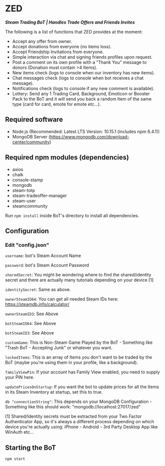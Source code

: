 # ZED

**_Steam Trading BoT | Handles Trade Offers and Friends Invites_**

The following is a list of functions that ZED provides at the moment:

* Accept any offer from owner.
* Accept donations from everyone (no items loss).
* Accept Friendship Invitations from everyone.
* Simple interaction via chat and signing friends profiles upon request.
* Post a comment on its own profile with a "Thank You" message to donors (Donation must contain >4 Items).
* New items check (logs to console when our inventory has new items).
* Chat messages check (logs to console when bot receives a chat message).
* Notifications check (logs to console if any new comment is available).
* Lottery: Send any 1 Trading Card, Background, Emoticon or Booster Pack to the BoT and it will send you back a random Item of the same type (card for card, emote for emote etc...).


## Required software

* Node.js (Recommended: Latest LTS Version: 10.15.1 (includes npm 6.4.1))
* MongoDB Server (https://www.mongodb.com/download-center/community)

## Required npm modules (dependencies)

* axios
* chalk
* console-stamp
* mongodb
* steam-totp
* steam-tradeoffer-manager
* steam-user
* steamcommunity

Run `npm install` inside BoT's directory to install all dependencies.

## Configuration

### Edit "config.json"

`username`: bot's Steam Account Name

`password`: bot's Steam Account Password

`sharedSecret`: You might be wondering where to find the shared/identity secret and there are actually many tutorials depending on your device [1]

`identitySecret`: Same as above.

`ownerSteamID64`: You can get all needed Steam IDs here: https://steamdb.info/calculator/

`ownerSteamID3`: See Above

`botSteamID64`: See Above

`botSteamID3`: See Above

`customGame`: This is Non-Steam Game Played by the BoT - Something like "Trash BoT - Accepting Junk" or whatever you want.

`lockedItems`: This is an array of Items you don't want to be traded by the BoT (maybe you're using them in your profile, like a background).

`familyViewPin`: If your account has Family View enabled, you need to supply your PIN here.

`updatePricesOnStartup`: If you want the bot to update prices for all the Items in its Steam Inventory at startup, set this to true.

`db "connectionString"`: This depends on your MongoDB Configuration - Something like this should work: "mongodb://localhost:27017/zed"


[1] Shared/Identity secrets must be extracted from your Two Factor Authenticator App, so it's always a different process depending on which device
you're actually using: iPhone - Android - 3rd Party Desktop App like WinAuth etc...

## Starting the BoT

`npm start`